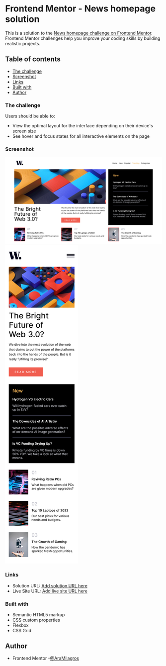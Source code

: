 # Frontend Mentor - News homepage solution

This is a solution to the [News homepage challenge on Frontend Mentor](https://www.frontendmentor.io/challenges/news-homepage-H6SWTa1MFl). Frontend Mentor challenges help you improve your coding skills by building realistic projects. 

## Table of contents

  - [The challenge](#the-challenge)
  - [Screenshot](#screenshot)
  - [Links](#links)
  - [Built with](#built-with)
  - [Author](#author)

### The challenge

Users should be able to:

- View the optimal layout for the interface depending on their device's screen size
- See hover and focus states for all interactive elements on the page

### Screenshot

![](./design/desktop.png)
![](./design/mobile.png)

### Links

- Solution URL: [Add solution URL here](https://github.com/AraMilagros/Proyectos-varios-HTML-CSS-JS/tree/main/7-homepage-main)
- Live Site URL: [Add live site URL here](home-main.netlify.app)

### Built with

- Semantic HTML5 markup
- CSS custom properties
- Flexbox
- CSS Grid

## Author

- Frontend Mentor -[@AraMilagros](https://www.frontendmentor.io/profile/AraMilagros)
